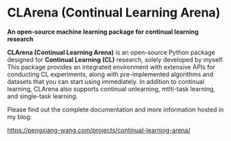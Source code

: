 # CLArena (Continual Learning Arena)

**An open-source machine learning package for continual learning research**

**CLArena (Continual Learning Arena)** is an open-source Python package designed for **Continual Learning (CL)** research, solely developed by myself. This package provides an integrated environment with extensive APIs for conducting CL experiments, along with pre-implemented algorithms and datasets that you can start using immediately. In addition to continual learning, CLArena also supports continual unlearning, mtlti-task learning, and single-task learning.

Please find out the complete documentation and more information hosted in my blog:

<https://pengxiang-wang.com/projects/continual-learning-arena/>
